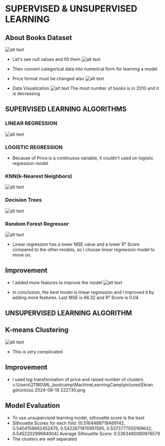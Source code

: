 # SUPERVISED & UNSUPERVISED LEARNING
## About Books Dataset
![alt text](<Ekran görüntüsü 2024-09-19 212109.png>)

- Let's see null values and fill them
![alt text](<Ekran görüntüsü 2024-09-19 221522.png>)

- Then convert categorical data into numerical form for learning a model
- Price format must be changed also
![alt text](<Ekran görüntüsü 2024-09-19 221559.png>)

- Data Visualization
![alt text](distributionsofbooksbyyear-1.png)
The most number of books is in 2010 and it is decreasing

## SUPERVISED LEARNING ALGORITHMS
### LINEAR REGRESSION
![alt text](<Ekran görüntüsü 2024-09-19 222155.png>)

### LOGISTIC REGRESSION
- Because of Price is a continuous variable, it couldn't used on logistic regression model

### KNN(k-Nearest Neighbors)
![alt text](<Ekran görüntüsü 2024-09-19 222405.png>)

### Decision Trees
![alt text](<Ekran görüntüsü 2024-09-19 222456.png>)

### Random Forest Regressor
![alt text](<Ekran görüntüsü 2024-09-19 222543.png>)

- Linear regression has a lower MSE value and a lower R² Score compared to the other models, so I choose linear regression model to move on.

## Improvement
- I added more features to improve the model
![alt text](<Ekran görüntüsü 2024-09-19 222730.png>)

- In conclusion, the best model is linear regression and I improved it by adding more features. Last MSE is 68.32 and R² Score is 0.04


## UNSUPERVISED LEARNING ALGORITHM
## K-means Clustering
![alt text](<Ekran görüntüsü 2024-09-19 223049.png>)
- This is very complicated

## Improvement
- I used log transformation of price and raised number of clusters
c:\Users\21180\ML_bootcamp\MachineLearningCamp\pictures\Ekran görüntüsü 2024-09-19 222730.png

## Model Evaluation
- To use unsupervised learning model, silhouette score is the best
- Silhouette Scores for each fold: [0.5164488719469142, 0.5404159662452475, 0.5422671970951595, 0.5373777055169642, 0.545220299684004]
Average Silhouette Score: 0.5363460080976579
- The clusters are well separated